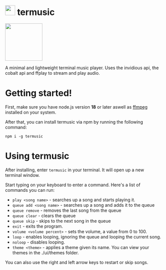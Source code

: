 # <img src="https://github.com/pyrretsoftware/termusic/raw/main/images/icon.png" width="32"/> termusic

<img src="https://github.com/pyrretsoftware/termusic/raw/main/images/carbon.png" width="120"/>

A minimal and lightweight terminal music player. Uses the invidious api, the cobalt api and ffplay to stream and play audio.
# Getting started!
First, make sure you have node.js version **18** or later aswell as [ffmpeg](https://ffmpeg.org) installed on your system.

After that, you can install termusic via npm by running the following command:

```
npm i -g termusic
```
# Using termusic
After installing, enter ``termusic`` in your terminal. It will open up a new terminal window.

Start typing on your keyboard to enter a command. Here's a list of commands you can run:
- ``play <song name>`` - searches up a song and starts playing it.
- ``queue add <song name>`` - searches up a song and adds it to the queue
- ``queue remove`` - removes the last song from the queue
- ``queue clear`` - clears the queue
- ``queue skip`` - skips to the next song in the queue
- ``exit`` - exits the program.
- ``volume <volume percent>`` - sets the volume, a value from 0 to 100.
- ``loop`` - enables looping, ignoring the queue and looping the current song.
- ``noloop`` - disables looping.
- ``theme <theme>`` - applies a theme given its name. You can view your themes in the ./ui/themes folder.

You can also use the right and left arrow keys to restart or skip songs.
